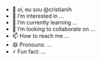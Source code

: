 - 👋 oi, eu sou @cristianih
- 👀 I’m interested in ...
- 🌱 I’m currently learning ...
- 💞️ I’m looking to collaborate on ...
- 📫 How to reach me ...
- 😄 Pronouns: ...
- ⚡ Fun fact: ...

<!---
cristianih/cristianih is a ✨ special ✨ repository because its `README.md` (this file) appears on your GitHub profile.
You can click the Preview link to take a look at your changes.
--->
